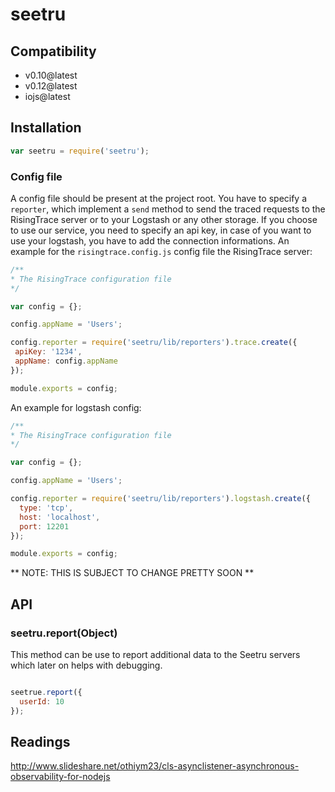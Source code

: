 # seetru

## Compatibility
* v0.10@latest
* v0.12@latest
* iojs@latest

## Installation

```javascript
var seetru = require('seetru');
```

### Config file

A config file should be present at the project root. You have to specify a `reporter`, which implement a `send` method to send the traced requests to the RisingTrace server or to your Logstash or any other storage. If you choose  to use our service, you need to specify an api key, in case of you want to use your logstash, you have to add the connection informations. An example for the `risingtrace.config.js` config file the RisingTrace server:

```javascript
/**
* The RisingTrace configuration file
*/

var config = {};

config.appName = 'Users';

config.reporter = require('seetru/lib/reporters').trace.create({
 apiKey: '1234',
 appName: config.appName
});

module.exports = config;
```

An example for logstash config:
```javascript
/**
* The RisingTrace configuration file
*/

var config = {};

config.appName = 'Users';

config.reporter = require('seetru/lib/reporters').logstash.create({
  type: 'tcp',
  host: 'localhost',
  port: 12201
});

module.exports = config;
```

** NOTE: THIS IS SUBJECT TO CHANGE PRETTY SOON **

## API

### seetru.report(Object)

This method can be use to report additional data to the Seetru servers which later on helps with debugging.

```javascript

seetrue.report({
  userId: 10
});
```

## Readings

http://www.slideshare.net/othiym23/cls-asynclistener-asynchronous-observability-for-nodejs
